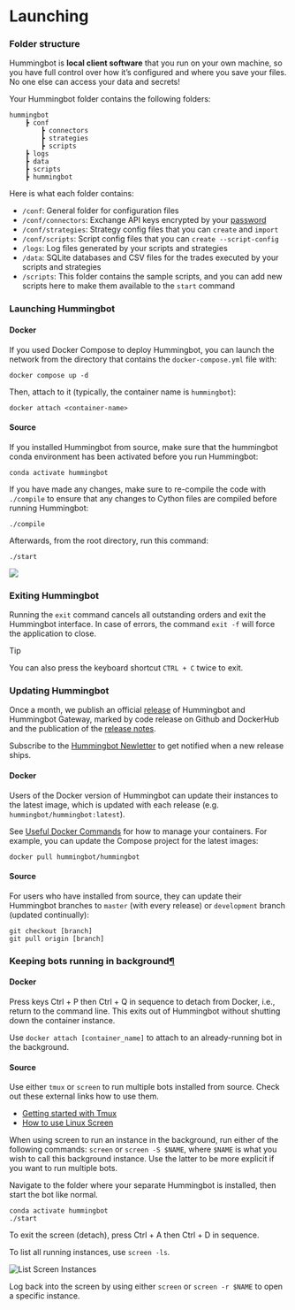# Launching

### Folder structure <a href="#folder-structure" id="folder-structure"></a>

Hummingbot is **local client software** that you run on your own machine, so you have full control over how it’s configured and where you save your files. No one else can access your data and secrets!

Your Hummingbot folder contains the following folders:

```
hummingbot
    ┣ conf
        ┣ connectors
        ┣ strategies
        ┣ scripts
    ┣ logs
    ┣ data
    ┣ scripts
    ┣ hummingbot
```

Here is what each folder contains:

* `/conf`: General folder for configuration files
* `/conf/connectors`: Exchange API keys encrypted by your [password](https://hummingbot.org/client/password/)
* `/conf/strategies`: Strategy config files that you can `create` and `import`
* `/conf/scripts`: Script config files that you can `create --script-config`
* `/logs`: Log files generated by your scripts and strategies
* `/data`: SQLite databases and CSV files for the trades executed by your scripts and strategies
* `/scripts`: This folder contains the sample scripts, and you can add new scripts here to make them available to the `start` command

### Launching Hummingbot <a href="#launching-hummingbot" id="launching-hummingbot"></a>

#### Docker <a href="#docker" id="docker"></a>

If you used Docker Compose to deploy Hummingbot, you can launch the network from the directory that contains the `docker-compose.yml` file with:

```
docker compose up -d
```

Then, attach to it (typically, the container name is `hummingbot`):

```
docker attach <container-name>
```

#### Source <a href="#source" id="source"></a>

If you installed Hummingbot from source, make sure that the hummingbot conda environment has been activated before you run Hummingbot:

```
conda activate hummingbot
```

If you have made any changes, make sure to re-compile the code with `./compile` to ensure that any changes to Cython files are compiled before running Hummingbot:

```
./compile
```

Afterwards, from the root directory, run this command:

```
./start
```

![](https://hummingbot.org/assets/img/launch-from-source.gif)

### Exiting Hummingbot <a href="#exiting-hummingbot" id="exiting-hummingbot"></a>

Running the `exit` command cancels all outstanding orders and exit the Hummingbot interface. In case of errors, the command `exit -f` will force the application to close.

Tip

You can also press the keyboard shortcut `CTRL + C` twice to exit.

### Updating Hummingbot <a href="#updating-hummingbot" id="updating-hummingbot"></a>

Once a month, we publish an official [release](https://hummingbot.org/governance/releases) of Hummingbot and Hummingbot Gateway, marked by code release on Github and DockerHub and the publication of the [release notes](https://hummingbot.org/release-notes).

Subscribe to the [Hummingbot Newletter](https://hummingbot.substack.com/) to get notified when a new release ships.

#### Docker <a href="#docker_1" id="docker_1"></a>

Users of the Docker version of Hummingbot can update their instances to the latest image, which is updated with each release (e.g. `hummingbot/hummingbot:latest`).

See [Useful Docker Commands](https://hummingbot.org/installation/docker/#useful-docker-commands) for how to manage your containers. For example, you can update the Compose project for the latest images:

```
docker pull hummingbot/hummingbot
```

#### Source <a href="#source_1" id="source_1"></a>

For users who have installed from source, they can update their Hummingbot branches to `master` (with every release) or `development` branch (updated continually):

```
git checkout [branch]
git pull origin [branch]
```

### Keeping bots running in background[¶](https://hummingbot.org/installation/post-installation/#keeping-bots-running-in-background) <a href="#keeping-bots-running-in-background" id="keeping-bots-running-in-background"></a>

#### Docker <a href="#docker_2" id="docker_2"></a>

Press keys Ctrl + P then Ctrl + Q in sequence to detach from Docker, i.e., return to the command line. This exits out of Hummingbot without shutting down the container instance.

Use `docker attach [container_name]` to attach to an already-running bot in the background.

#### Source <a href="#source_2" id="source_2"></a>

Use either `tmux` or `screen` to run multiple bots installed from source. Check out these external links how to use them.

* [Getting started with Tmux](https://linuxize.com/post/getting-started-with-tmux/)
* [How to use Linux Screen](https://linuxize.com/post/how-to-use-linux-screen/)

When using screen to run an instance in the background, run either of the following commands: `screen` or `screen -S $NAME`, where `$NAME` is what you wish to call this background instance. Use the latter to be more explicit if you want to run multiple bots.

Navigate to the folder where your separate Hummingbot is installed, then start the bot like normal.

```
conda activate hummingbot
./start
```

To exit the screen (detach), press Ctrl + A then Ctrl + D in sequence.

To list all running instances, use `screen -ls`.

![List Screen Instances](https://hummingbot.org/assets/img/screen.png)

Log back into the screen by using either `screen` or `screen -r $NAME` to open a specific instance.
